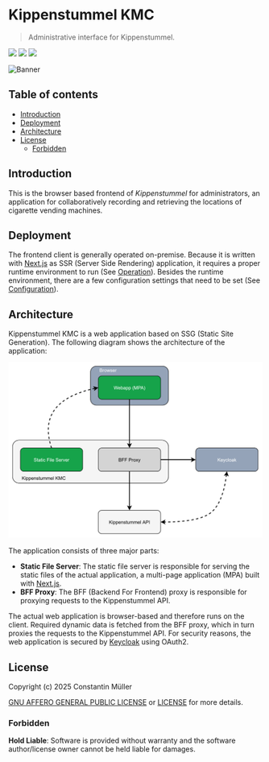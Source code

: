 # Kippenstummel KMC

> Administrative interface for Kippenstummel.

![](https://img.shields.io/badge/React-19-blue?logo=react)
![](https://img.shields.io/badge/Next.js-15-black?logo=next.js)
![](https://img.shields.io/badge/CSS%20Library-Tailwind%20CSS-blue?logo=tailwindcss)

![Banner](./docs/images/banner.svg)

## Table of contents

- [Introduction](#introduction)
- [Deployment](#deployment)
- [Architecture](#architecture)
- [License](#license)
  - [Forbidden](#forbidden)

## Introduction

This is the browser based frontend of _Kippenstummel_ for administrators, an
application for collaboratively recording and retrieving the locations of
cigarette vending machines.

## Deployment

The frontend client is generally operated on-premise. Because it is written with
[Next.js](https://nextjs.org/) as SSR (Server Side Rendering) application, it
requires a proper runtime environment to run (See [Operation](docs/operation.md)).
Besides the runtime environment, there are a few configuration settings that need
to be set (See [Configuration](docs/configuration.md)).

## Architecture

Kippenstummel KMC is a web application based on SSG (Static Site Generation). The
following diagram shows the architecture of the application:

![Architecture Overview](./docs/images/architecture-overview.svg)

The application consists of three major parts:

- **Static File Server**: The static file server is responsible for serving the
  static files of the actual application, a multi-page application (MPA) built
  with [Next.js](https://nextjs.org/).
- **BFF Proxy**: The BFF (Backend For Frontend) proxy is responsible for proxying
  requests to the Kippenstummel API.

The actual web application is browser-based and therefore runs on the client. Required
dynamic data is fetched from the BFF proxy, which in turn proxies the requests to
the Kippenstummel API. For security reasons, the web application is secured by
[Keycloak](https://www.keycloak.org/) using OAuth2.

## License

Copyright (c) 2025 Constantin Müller

[GNU AFFERO GENERAL PUBLIC LICENSE](https://www.gnu.org/licenses/) or [LICENSE](LICENSE) for
more details.

### Forbidden

**Hold Liable**: Software is provided without warranty and the software
author/license owner cannot be held liable for damages.

